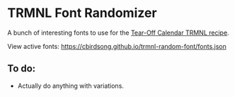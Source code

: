 # TRMNL Font Randomizer

A bunch of interesting fonts to use for the [Tear-Off Calendar TRMNL recipe](https://usetrmnl.com/recipes/92229/install).

View active fonts: https://cbirdsong.github.io/trmnl-random-font/fonts.json

## To do:

- Actually do anything with variations.
